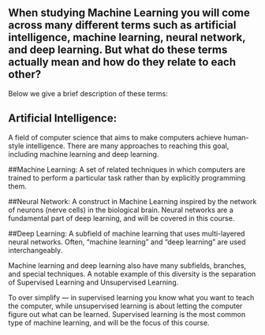 ## When studying Machine Learning you will come across many different terms such as artificial intelligence, machine learning, neural network, and deep learning. But what do these terms actually mean and how do they relate to each other?

Below we give a brief description of these terms:

## Artificial Intelligence: 
A field of computer science that aims to make computers achieve human-style intelligence. There are many approaches to reaching this goal, including machine learning and deep learning.

##Machine Learning: 
A set of related techniques in which computers are trained to perform a particular task rather than by explicitly programming them.

##Neural Network: 
A construct in Machine Learning inspired by the network of neurons (nerve cells) in the biological brain. Neural networks are a fundamental part of deep learning, and will be covered in this course.

##Deep Learning: 
A subfield of machine learning that uses multi-layered neural networks. Often, “machine learning” and “deep learning” are used interchangeably.


Machine learning and deep learning also have many subfields, branches, and special techniques. A notable example of this diversity is the separation of Supervised Learning and Unsupervised Learning.

To over simplify — in supervised learning you know what you want to teach the computer, while unsupervised learning is about letting the computer figure out what can be learned. Supervised learning is the most common type of machine learning, and will be the focus of this course.